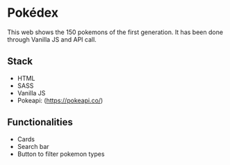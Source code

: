 <h1 align="left"> Pokédex </h1>

This web shows the 150 pokemons of the first generation. It has been done through Vanilla JS and API call.

## Stack

* HTML
* SASS
* Vanilla JS
* Pokeapi: (https://pokeapi.co/)

## Functionalities

* Cards
* Search bar
* Button to filter pokemon types
